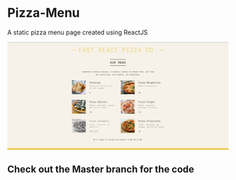 # Pizza-Menu
A static pizza menu page created using ReactJS 

![Example Image](./pizza.png)

## Check out the Master branch for the code
